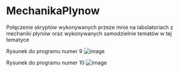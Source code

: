 # MechanikaPlynow

Połączenie skryptów wykonywanych przeze mnie na labolatoriach z mechaniki płynów oraz wykonywanych samodzielnie tematów w tej tematyce

Rysunek do programu numer 9
![image](https://user-images.githubusercontent.com/62513514/150312498-3971f28d-2d22-42a4-9f12-92090a7a9816.png)

Rysunek do programu numer 10
![image](https://user-images.githubusercontent.com/62513514/150320599-fe2bb9d0-a75c-42d5-8b88-cab26f869287.png)


